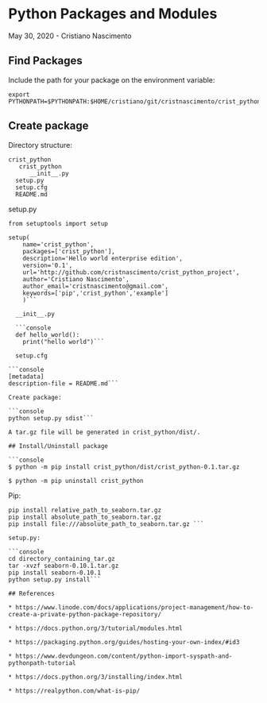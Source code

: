 # Python Packages and Modules

May 30, 2020 - Cristiano Nascimento

## Find Packages

Include the path for your package on the environment variable:

```console
export PYTHONPATH=$PYTHONPATH:$HOME/cristiano/git/cristnascimento/crist_python_project/src
```

## Create package

Directory structure:

```console
crist_python
   crist_python
      __init__.py
  setup.py
  setup.cfg
  README.md
```

setup.py

```console
from setuptools import setup

setup(
    name='crist_python',
    packages=['crist_python'],
    description='Hello world enterprise edition',
    version='0.1',
    url='http://github.com/cristnascimento/crist_python_project',
    author='Cristiano Nascimento',
    author_email='cristnascimento@gmail.com',
    keywords=['pip','crist_python','example']
    )```

  __init__.py

  ```console
  def hello_world():
    print("hello world")```

  setup.cfg

```console
[metadata]
description-file = README.md```

Create package:

```console
python setup.py sdist```

A tar.gz file will be generated in crist_python/dist/.

## Install/Uninstall package

```console
$ python -m pip install crist_python/dist/crist_python-0.1.tar.gz

$ python -m pip uninstall crist_python
```

Pip:

```console
pip install relative_path_to_seaborn.tar.gz    
pip install absolute_path_to_seaborn.tar.gz    
pip install file:///absolute_path_to_seaborn.tar.gz ```

setup.py:

```console
cd directory_containing_tar.gz
tar -xvzf seaborn-0.10.1.tar.gz
pip install seaborn-0.10.1
python setup.py install```

## References

* https://www.linode.com/docs/applications/project-management/how-to-create-a-private-python-package-repository/

* https://docs.python.org/3/tutorial/modules.html

* https://packaging.python.org/guides/hosting-your-own-index/#id3

* https://www.devdungeon.com/content/python-import-syspath-and-pythonpath-tutorial

* https://docs.python.org/3/installing/index.html

* https://realpython.com/what-is-pip/
